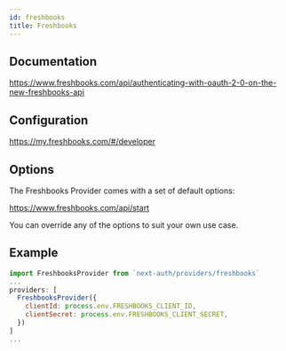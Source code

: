 ```yaml
---
id: freshbooks
title: Freshbooks
---
```


## Documentation

https://www.freshbooks.com/api/authenticating-with-oauth-2-0-on-the-new-freshbooks-api

## Configuration

https://my.freshbooks.com/#/developer

## Options

The Freshbooks Provider comes with a set of default options:

https://www.freshbooks.com/api/start

You can override any of the options to suit your own use case.

## Example

```js
import FreshbooksProvider from `next-auth/providers/freshbooks`
...
providers: [
  FreshbooksProvider({
    clientId: process.env.FRESHBOOKS_CLIENT_ID,
    clientSecret: process.env.FRESHBOOKS_CLIENT_SECRET,
  })
]
...
```
